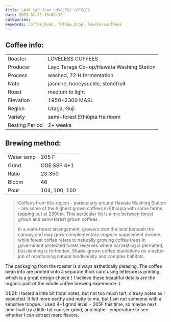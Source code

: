 ```yaml
---
title: LAYO \#5 from LOVELESS COFFEES
date: 2023-01-21 13:02:32
categories: 
keywords: coffee_bean, fellow_drop, lovelesscoffees
---
```

## Coffee info:
|                |                                          |
| -------------- | ---------------------------------------- |
| Roaster        | LOVELESS COFFEES                         |
| Producer       | Layo Teraga Co-op/Hawata Washing Station |
| Process        | washed, 72 H fermentation                |
| Note           | jasmine, honeysuckle, stonefruit         |
| Roast          | medium to light                          |
| Elevation      | 1950-2300 MASL                           |
| Region         | Uraga, Guji                              |
| Variety        | semi-forest Ethiopia Heirloom            |
| Resting Period | 2+ weeks                                 |

## Brewing method:
|            |               |
| ---------- | ------------- |
| Water temp | 205 F         |
| Grind      | ODE SSP 4+1   |
| Ratio      | 23:350        |
| Bloom      | 46            |
| Pour       | 104, 100, 100 |

> Coffees from this region - particularly around Hawata Washing Station - are some of the highest grown coffees in Ethiopia with some farms topping out at 2300m. This particular lot is a mix between forest grown and semi-forest grown coffees.
>
> In a semi-forest arrangement, growers own the land beneath the canopy and may grow complementary crops to supplement income, while forest coffee refers to naturally growing coffee trees in government protected forest reserves where harvesting is permitted, but planting is forbidden. Shade-grown coffee plantations do a better job of maintaining natural biodiversity and complex habitats.

The packaging from the roaster is always asthetically pleasing. The coffee bean info are printed onto a separate thick card using letterpress printing, which is a great design choice！I believe these beautiful details are the organic part of the whole coffee brewing experience :).

01/21: I tasted a little bit floral notes, but not too much tart, citrusy notes as I expected. It felt more earthy and nutty to me, but I am not someone with a sensitive tongue. I used 4+1 grind level + 205F this time, so maybe next time I will try a little bit courser grind, and higher temperature to see whether I can extract more flavors.